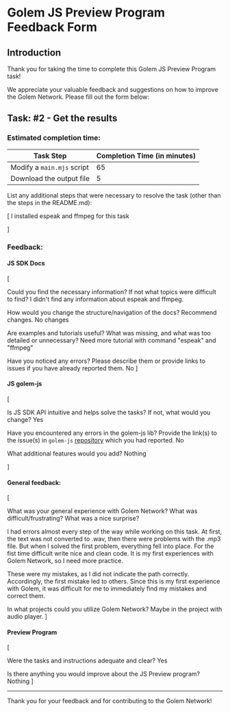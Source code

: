 # Golem JS Preview Program Feedback Form

## Introduction

Thank you for taking the time to complete this Golem JS Preview Program task!

We appreciate your valuable feedback and suggestions on how to improve the Golem Network.
Please fill out the form below:

## Task: #2 - Get the results

### Estimated completion time:

| Task Step                  | Completion Time (in minutes) |
| -------------------------- | ---------------------------- |
| Modify a `main.mjs` script |              65                |
| Download the output file    |               5               |

List any additional steps that were necessary to resolve the task (other than the steps in the README.md):

[
I installed espeak and ffmpeg for this task

]

### Feedback:

#### JS SDK Docs

[

Could you find the necessary information? If not what topics were difficult to find?
I didn't find any information about espeak and ffmpeg.

How would you change the structure/navigation of the docs? Recommend changes. 
No changes

Are examples and tutorials useful? What was missing, and what was too detailed or unnecessary?
Need more tutorial with command "espeak" and "ffmpeg"

Have you noticed any errors? Please describe them or provide links to issues if you have already reported them.
No
]

#### JS golem-js

[
    
Is JS SDK API intuitive and helps solve the tasks? If not, what would you change?
Yes

Have you encountered any errors in the golem-js lib? Provide the link(s) to the issue(s) in `golem-js` [repository](https://github.com/golemfactory/golem-js/issues) which you had reported.
No

What additional features would you add?
Nothing

]

#### General feedback:

[

What was your general experience with Golem Network? What was difficult/frustrating?
What was a nice surprise? 

I had errors almost every step of the way while working on this task. At first, the text was not converted to .wav, then there were problems with the .mp3 file. But when I solved the first problem, everything fell into place.
For the fist time difficult write nice and clean code. It is my first experiences with Golem Network, so I need more practice.

These were my mistakes, as I did not indicate the path correctly. Accordingly, the first mistake led to others. Since this is my first experience with Golem, it was difficult for me to immediately find my mistakes and correct them. 

In what projects could you utilize Golem Network?
Maybe in the project with audio player.
]

#### Preview Program

[

Were the tasks and instructions adequate and clear? Yes

Is there anything you would improve about the JS Preview program?
Nothing
]


---

Thank you for your feedback and for contributing to the Golem Network!
